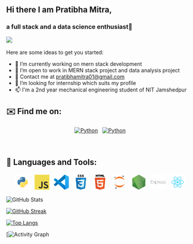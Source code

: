    ## Hi there I am Pratibha Mitra,
   ### a full stack and a data science enthusiast👋
   
   ![](https://visitor-badge.laobi.icu/badge?page_id=PM-00-STAR.PM-00-STAR)
  
              
               

Here are some ideas to get you started:

- 🔭 I’m currently working on mern stack development
- 🌱 I’m open to work in MERN stack project and data analysis project
- 👯 Contact me at pratibhamitra01@gmail.com
- 🤔 I’m looking for internship which suits my profile
- 📫 I'm a 2nd year mechanical engineering student of NIT Jamshedpur

## ✉️ Find me on:


<p align="center">
 <a href="https://linkedin.com/in/PM-00-STAR" target="_blank" rel="noopener noreferrer"> <img src="https://cdn.jsdelivr.net/npm/simple-icons@v3/icons/linkedin.svg" alt="Python" height="30" style="vertical-align:top; margin:4px"></a>
 <a href="mailto:pratibhamitra01@gmail.com"> <img src="https://cdn.jsdelivr.net/npm/simple-icons@v3/icons/gmail.svg" alt="Python" height="30" style="vertical-align:top; margin:4px"></a>
</p>

<br />

## 🧰 Languages and Tools:
<p align="center">
<img src="https://raw.githubusercontent.com/github/explore/80688e429a7d4ef2fca1e82350fe8e3517d3494d/topics/python/python.png" alt="Python" height="40" style="vertical-align:top; margin:4px">
<img src="https://raw.githubusercontent.com/github/explore/80688e429a7d4ef2fca1e82350fe8e3517d3494d/topics/javascript/javascript.png" alt="Javascript" height="40" style="vertical-align:top; margin:4px">
<img src="https://raw.githubusercontent.com/github/explore/80688e429a7d4ef2fca1e82350fe8e3517d3494d/topics/visual-studio-code/visual-studio-code.png" alt="VS Code" height="40" style="vertical-align:top; margin:4px">
   <img src="https://raw.githubusercontent.com/github/explore/80688e429a7d4ef2fca1e82350fe8e3517d3494d/topics/css/css.png" alt="CSS" height="40" style="vertical-align:top; margin:4px">
   <img src="https://raw.githubusercontent.com/github/explore/80688e429a7d4ef2fca1e82350fe8e3517d3494d/topics/html/html.png" alt="HTML-5" height="40" style="vertical-align:top; margin:4px">
     <img src="https://raw.githubusercontent.com/github/explore/80688e429a7d4ef2fca1e82350fe8e3517d3494d/topics/jupyter-notebook/jupyter-notebook.png" alt="Jupyter Notebook" height="40" style="vertical-align:top; margin:4px">
   <img src="https://raw.githubusercontent.com/github/explore/80688e429a7d4ef2fca1e82350fe8e3517d3494d/topics/nodejs/nodejs.png" alt="Node-Js" height="40" style="vertical-align:top; margin:4px">
     <img src="https://raw.githubusercontent.com/github/explore/80688e429a7d4ef2fca1e82350fe8e3517d3494d/topics/express/express.png" alt="Express" height="40" style="vertical-align:top; margin:4px">
   <img src="https://raw.githubusercontent.com/github/explore/80688e429a7d4ef2fca1e82350fe8e3517d3494d/topics/react/react.png" alt="React.js" height="40" style="vertical-align:top; margin:4px">
</p>

![GitHub Stats](https://github-readme-stats.vercel.app/api?username=PM-00-STAR&theme=midnight-purple)

[![GitHub Streak](https://github-readme-streak-stats.herokuapp.com?user=PM-00-STAR&theme=algolia&date_format=M%20j%5B%2C%20Y%5D)](https://git.io/streak-stats)

[![Top Langs](https://github-readme-stats.vercel.app/api/top-langs/?username=PM-00-STAR&layout=compact)](https://github.com/PM-00-STAR/github-readme-stats)


[![Activity Graph](https://github.com/PM-00-STAR/github-readme-activity-graph)

